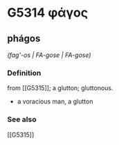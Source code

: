 # G5314 φάγος

## phágos

_(fag'-os | FA-gose | FA-gose)_

### Definition

from [[G5315]]; a glutton; gluttonous.

- a voracious man, a glutton

### See also

[[G5315]]

